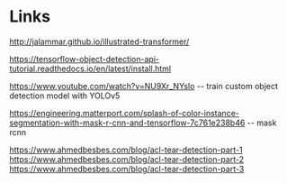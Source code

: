 # Links

http://jalammar.github.io/illustrated-transformer/


https://tensorflow-object-detection-api-tutorial.readthedocs.io/en/latest/install.html

https://www.youtube.com/watch?v=NU9Xr_NYslo -- train custom object detection model with YOLOv5

https://engineering.matterport.com/splash-of-color-instance-segmentation-with-mask-r-cnn-and-tensorflow-7c761e238b46  -- mask rcnn

https://www.ahmedbesbes.com/blog/acl-tear-detection-part-1
https://www.ahmedbesbes.com/blog/acl-tear-detection-part-2
https://www.ahmedbesbes.com/blog/acl-tear-detection-part-3

